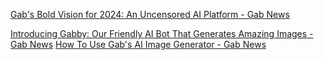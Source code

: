 
[Gab's Bold Vision for 2024: An Uncensored AI Platform - Gab News](https://news.gab.com/2024/01/gabs-vision-for-2024-an-uncensored-ai-platform/)

[Introducing Gabby: Our Friendly AI Bot That Generates Amazing Images - Gab News](https://news.gab.com/2023/02/introducing-gabby-the-friendly-ai-bot-that-generates-amazing-images)
[How To Use Gab's AI Image Generator - Gab News](https://news.gab.com/2023/02/how-to-use-gabby-the-ai-image-generator-by-gab-com)
